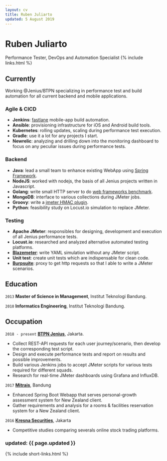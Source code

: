 ```yaml
---
layout: cv
title: Ruben Juliarto
updated: 5 August 2019
---
```

# Ruben Juliarto
Performance Tester, DevOps and Automation Specialist
{% include links.html %}



## Currently

Working @Jenius/BTPN specializing in performance test and build automation for all current backend and mobile applications.

### Agile & CICD

 - __Jenkins__: [fastlane](http://fastlane.tools) mobile-app build automation.
 - __Ansible__: provisioning infrastructure for iOS and Android build tools.
 - __Kubernetes__: rolling updates, scaling during performance test execution.
 - __Gradle__: use it a lot for any projects I start.
 - __Newrelic__: analyzing and drilling down into the monitoring dashboard to focus on any peculiar issues during performance tests.

### Backend

 - __Java__: lead a small team to enhance existing WebApp using [Spring Framework](http://springframework.org).
 - __NodeJS__: worked with nodejs, the basis of all Jenius projects written in Javascript.
 - __Golang__: write small HTTP server to do [web frameworks benchmark](http://github.com/rubenjoy/webapps-rave).
 - __MongoDB__: interface to various collections during JMeter jobs.
 - __Groovy__: write a [jmeter HMAC plugin](http://github.com/rubenjoy/jmeter-hmac-plugin).
 - __Python__: feasibility study on Locust.io simulation to replace JMeter.

### Testing

 - __Apache JMeter__: responsibles for designing, development and execution of all Jenius performance tests.
 - __Locust.io__: researched and analyzed alternative automated testing platforms.
 - __[Blazemeter](http://gettaurus.org)__: write YAML simulation without any JMeter script.
 - __Unit test__: create unit tests which are indispensable for clean code.
 - __[Burpsuite](http://portswigger.net/burp)__: proxy to get http requests so that I able to write a JMeter scenarios.

## Education

`2013`
__Master of Science in Management__, Institut Teknologi Bandung.

`2010`
__Informatics Engineering__, Institut Teknologi Bandung.

## Occupation

`2018 - present`
__[BTPN Jenius](http://jenius.com)__, Jakarta.

- Collect REST-API requests for each user journey/scenario, then develop the corresponding test script.
- Design and execute performance tests and report on results and possible improvements.
- Build various Jenkins jobs to accept JMeter scripts for various tests required for different squads.
- Research for real-time JMeter dashboards using Grafana and InfluxDB.

`2017`
__[Mitrais](http://mitrais.com)__, Bandung

- Enhanced Spring Boot Webapp that serves personal-growth assessment system for New Zealand client.
- Gather requirements and analysis for a rooms & facilities reservation system for a New Zealand client.

`2016`
__[Kresna Securities](http://kresnasecurities.com)__, Jakarta

- Competitive studies comparing severals online stock trading platforms.

### updated: {{ page.updated }}

{% include short-links.html %}